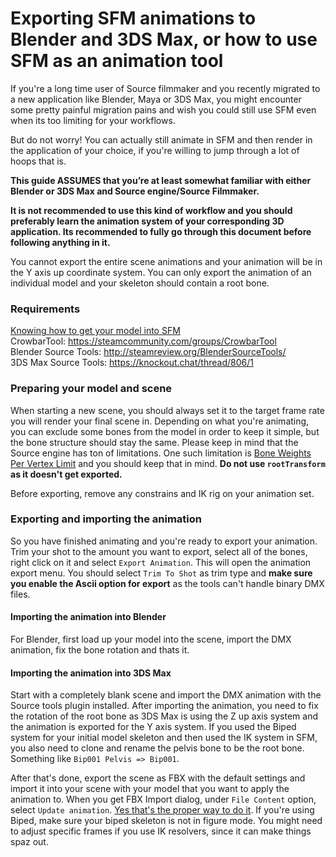 # Exporting SFM animations to Blender and 3DS Max, or how to use SFM as an animation tool

If you're a long time user of Source filmmaker and you recently migrated to a new application like Blender, Maya or 3DS Max, you might encounter some pretty painful migration pains and wish you could still use SFM even when its too limiting for your workflows.

But do not worry! You can actually still animate in SFM and then render in the application of your choice, if you're willing to jump through a lot of hoops that is.

**This guide ASSUMES that you’re at least somewhat familiar with either Blender or 3DS Max and Source engine/Source Filmmaker.**  

**It is not recommended to use this kind of workflow and you should preferably learn the animation system of your corresponding 3D application. Its recommended to fully go through this document before following anything in it.**

You cannot export the entire scene animations and your animation will be in the Y axis up coordinate system. You can only export the animation of an individual model and your skeleton should contain a root bone.

### Requirements
[Knowing how to get your model into SFM](/model-into-sfm)  
CrowbarTool: <https://steamcommunity.com/groups/CrowbarTool>  
Blender Source Tools: <http://steamreview.org/BlenderSourceTools/>  
3DS Max Source Tools: <https://knockout.chat/thread/806/1>  

### Preparing your model and scene

When starting a new scene, you should always set it to the target frame rate you will render your final scene in. Depending on what you're animating, you can exclude some bones from the model in order to keep it simple, but the bone structure should stay the same. Please keep in mind that the Source engine has ton of limitations. One such limitation is [Bone Weights Per Vertex Limit](https://github.com/ballerfuturistic/sfmnauts/blob/master/general/rigging.md#bone-weights-per-vertex-limit) and you should keep that in mind. **Do not use `rootTransform` as it doesn't get exported.**   

Before exporting, remove any constrains and IK rig on your animation set.


### Exporting and importing the animation

So you have finished animating and you're ready to export your animation.   
Trim your shot to the amount you want to export, select all of the bones, right click on it and select `Export Animation`. This will open the animation export menu. You should select `Trim To Shot` as trim type and **make sure you enable the Ascii option for export** as the tools can't handle binary DMX files.  

#### Importing the animation into Blender

For Blender, first load up your model into the scene, import the DMX animation, fix the bone rotation and thats it.   


#### Importing the animation into 3DS Max

Start with a completely blank scene and import the DMX animation with the Source tools plugin installed. After importing the animation, you need to fix the rotation of the root bone as 3DS Max is using the Z up axis system and the animation is exported for the Y axis system. If you used the Biped system for your initial model skeleton and then used the IK system in SFM, you also need to clone and rename the pelvis bone to be the root bone. Something like `Bip001 Pelvis => Bip001`.  

After that's done, export the scene as FBX with the default settings and import it into your scene with your model that you want to apply the animation to. When you get FBX Import dialog, under `File Content` option, select `Update animation`. [Yes that's the proper way to do it](https://knowledge.autodesk.com/support/3ds-max/learn-explore/caas/CloudHelp/cloudhelp/2016/ENU/3DSMax/files/GUID-606356A7-B8CD-434A-A6E3-584419830A28-htm.html). If you're using Biped, make sure your biped skeleton is not in figure mode. You might need to adjust specific frames if you use IK resolvers, since it can make things spaz out.


